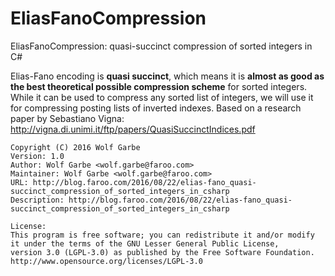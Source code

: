 EliasFanoCompression
====================

EliasFanoCompression: quasi-succinct compression of sorted integers in C#

Elias-Fano encoding is **quasi succinct**, which means it is **almost as good as the best theoretical possible compression scheme** for sorted integers. 
While it can be used to compress any sorted list of integers, we will use it for compressing posting lists of inverted indexes.
Based on a research paper by Sebastiano Vigna: http://vigna.di.unimi.it/ftp/papers/QuasiSuccinctIndices.pdf

```
Copyright (C) 2016 Wolf Garbe
Version: 1.0
Author: Wolf Garbe <wolf.garbe@faroo.com>
Maintainer: Wolf Garbe <wolf.garbe@faroo.com>
URL: http://blog.faroo.com/2016/08/22/elias-fano_quasi-succinct_compression_of_sorted_integers_in_csharp
Description: http://blog.faroo.com/2016/08/22/elias-fano_quasi-succinct_compression_of_sorted_integers_in_csharp

License:
This program is free software; you can redistribute it and/or modify
it under the terms of the GNU Lesser General Public License, 
version 3.0 (LGPL-3.0) as published by the Free Software Foundation.
http://www.opensource.org/licenses/LGPL-3.0
```
